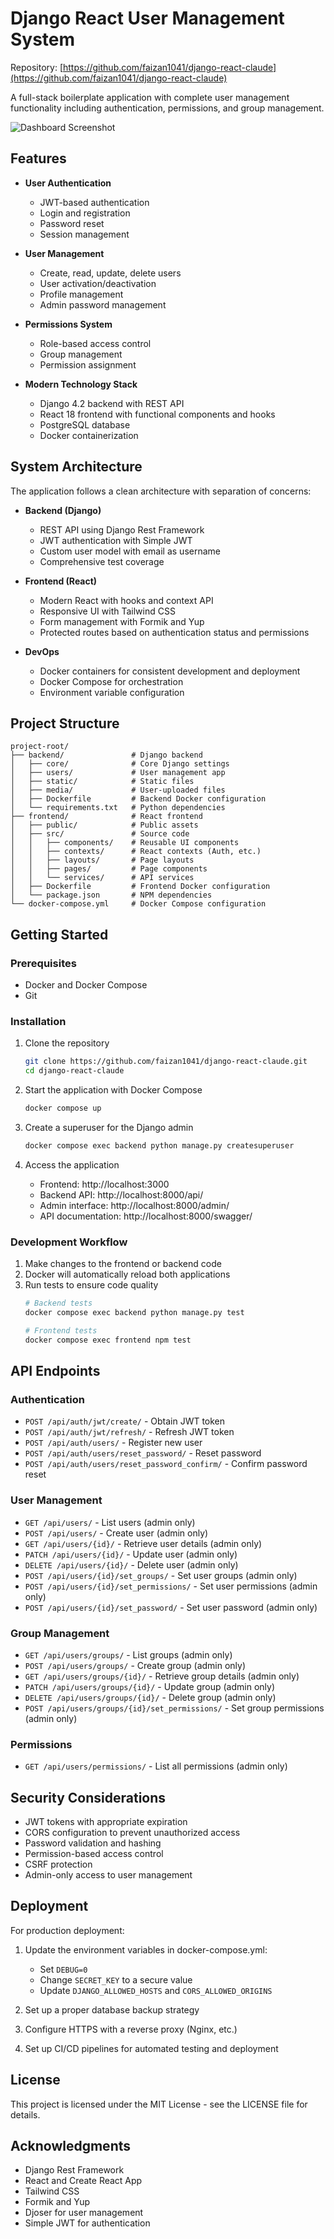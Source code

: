 # Django React User Management System

Repository: [https://github.com/faizan1041/django-react-claude](https://github.com/faizan1041/django-react-claude)

A full-stack boilerplate application with complete user management functionality including authentication, permissions, and group management.

![Dashboard Screenshot](https://github.com/faizan1041/django-react-claude/raw/main/screenshots/dashboard.png)

## Features

- **User Authentication**
  - JWT-based authentication
  - Login and registration
  - Password reset
  - Session management

- **User Management**
  - Create, read, update, delete users
  - User activation/deactivation
  - Profile management
  - Admin password management

- **Permissions System**
  - Role-based access control
  - Group management
  - Permission assignment

- **Modern Technology Stack**
  - Django 4.2 backend with REST API
  - React 18 frontend with functional components and hooks
  - PostgreSQL database
  - Docker containerization

## System Architecture

The application follows a clean architecture with separation of concerns:

- **Backend (Django)**
  - REST API using Django Rest Framework
  - JWT authentication with Simple JWT
  - Custom user model with email as username
  - Comprehensive test coverage

- **Frontend (React)**
  - Modern React with hooks and context API
  - Responsive UI with Tailwind CSS
  - Form management with Formik and Yup
  - Protected routes based on authentication status and permissions

- **DevOps**
  - Docker containers for consistent development and deployment
  - Docker Compose for orchestration
  - Environment variable configuration

## Project Structure

```
project-root/
├── backend/               # Django backend
│   ├── core/              # Core Django settings
│   ├── users/             # User management app
│   ├── static/            # Static files
│   ├── media/             # User-uploaded files
│   ├── Dockerfile         # Backend Docker configuration
│   └── requirements.txt   # Python dependencies
├── frontend/              # React frontend
│   ├── public/            # Public assets
│   ├── src/               # Source code
│   │   ├── components/    # Reusable UI components
│   │   ├── contexts/      # React contexts (Auth, etc.)
│   │   ├── layouts/       # Page layouts
│   │   ├── pages/         # Page components
│   │   └── services/      # API services
│   ├── Dockerfile         # Frontend Docker configuration
│   └── package.json       # NPM dependencies
└── docker-compose.yml     # Docker Compose configuration
```

## Getting Started

### Prerequisites

- Docker and Docker Compose
- Git

### Installation

1. Clone the repository
   ```bash
   git clone https://github.com/faizan1041/django-react-claude.git
   cd django-react-claude
   ```

2. Start the application with Docker Compose
   ```bash
   docker compose up
   ```

3. Create a superuser for the Django admin
   ```bash
   docker compose exec backend python manage.py createsuperuser
   ```

4. Access the application
   - Frontend: http://localhost:3000
   - Backend API: http://localhost:8000/api/
   - Admin interface: http://localhost:8000/admin/
   - API documentation: http://localhost:8000/swagger/

### Development Workflow

1. Make changes to the frontend or backend code
2. Docker will automatically reload both applications
3. Run tests to ensure code quality
   ```bash
   # Backend tests
   docker compose exec backend python manage.py test

   # Frontend tests
   docker compose exec frontend npm test
   ```

## API Endpoints

### Authentication
- `POST /api/auth/jwt/create/` - Obtain JWT token
- `POST /api/auth/jwt/refresh/` - Refresh JWT token
- `POST /api/auth/users/` - Register new user
- `POST /api/auth/users/reset_password/` - Reset password
- `POST /api/auth/users/reset_password_confirm/` - Confirm password reset

### User Management
- `GET /api/users/` - List users (admin only)
- `POST /api/users/` - Create user (admin only)
- `GET /api/users/{id}/` - Retrieve user details (admin only)
- `PATCH /api/users/{id}/` - Update user (admin only)
- `DELETE /api/users/{id}/` - Delete user (admin only)
- `POST /api/users/{id}/set_groups/` - Set user groups (admin only)
- `POST /api/users/{id}/set_permissions/` - Set user permissions (admin only)
- `POST /api/users/{id}/set_password/` - Set user password (admin only)

### Group Management
- `GET /api/users/groups/` - List groups (admin only)
- `POST /api/users/groups/` - Create group (admin only)
- `GET /api/users/groups/{id}/` - Retrieve group details (admin only)
- `PATCH /api/users/groups/{id}/` - Update group (admin only)
- `DELETE /api/users/groups/{id}/` - Delete group (admin only)
- `POST /api/users/groups/{id}/set_permissions/` - Set group permissions (admin only)

### Permissions
- `GET /api/users/permissions/` - List all permissions (admin only)

## Security Considerations

- JWT tokens with appropriate expiration
- CORS configuration to prevent unauthorized access
- Password validation and hashing
- Permission-based access control
- CSRF protection
- Admin-only access to user management

## Deployment

For production deployment:

1. Update the environment variables in docker-compose.yml:
   - Set `DEBUG=0`
   - Change `SECRET_KEY` to a secure value
   - Update `DJANGO_ALLOWED_HOSTS` and `CORS_ALLOWED_ORIGINS`

2. Set up a proper database backup strategy

3. Configure HTTPS with a reverse proxy (Nginx, etc.)

4. Set up CI/CD pipelines for automated testing and deployment

## License

This project is licensed under the MIT License - see the LICENSE file for details.

## Acknowledgments

- Django Rest Framework
- React and Create React App
- Tailwind CSS
- Formik and Yup
- Djoser for user management
- Simple JWT for authentication